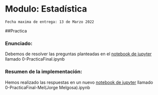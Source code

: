 # Modulo: Estadística
`Fecha maxima de entrega: 13 de Marzo 2022`

##Practica
### Enunciado:
Debemos de resolver las preguntas planteadas en el [notebook de jupyter](https://jupyter.org/) llamado 0-PracticaFinal.ipynb

### Resumen de la implementación:
Hemos realizado las respuestas en un nuevo [notebook de jupyter](https://jupyter.org/) llamado 0-PracticaFinal-Mel(Jorge Melgosa).ipynb